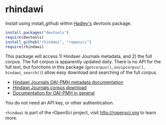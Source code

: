 rhindawi
========

Install using install_github within [Hadley's](https://github.com/hadley/devtools) devtools package.

```R
install.packages("devtools")
require(devtools)
install_github("rhindawi", "ropensci")
require(rhindawi)
```

This package will access 1) Hindawi Journals metadata, and 2) the full corpus.  The full corpus is apparently updated daily. There is no API for the full text, but functions in this package (`getcorpus()`, `unzipcorpus()`, `hindawi_search()`) allow easy download and searching of the full corpus. 


+ [Hindawi Journals OAI-PMH metadata documentation](http://www.hindawi.com/oai-pmh/)
+ [Hindawi Journals corpus download](http://www.hindawi.com/corpus/)
+ [Documentation for OAI-PMH in general](http://www.openarchives.org/OAI/openarchivesprotocol.html)

You do not need an API key, or other authentication.

`rhindwai` is part of the rOpenSci project, visit http://ropensci.org to learn more.